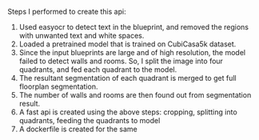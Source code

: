 Steps I performed to create this api:
1. Used easyocr to detect text in the blueprint, and removed the regions with unwanted text and white spaces.
2. Loaded a pretrained model that is trained on CubiCasa5k dataset.
3. Since the input blueprints are large and of high resolution, the model failed to detect walls and rooms. So, I split the image into four quadrants, and fed each quadrant to the model.
4. The resultant segmentation of each quadrant is merged to get full floorplan segmentation.
5. The number of walls and rooms are then found out from segmentation result.
6. A fast api is created using the above steps: cropping, splitting into quadrants, feeding the quadrants to model
7. A dockerfile is created for the same
